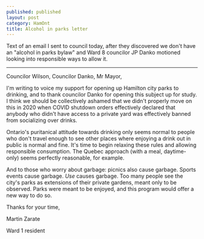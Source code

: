 ```yaml
---
published: published 
layout: post 
category: HamOnt
title: Alcohol in parks letter
---
```


Text of an email I sent to council today, after they discovered we don't have an "alcohol in parks bylaw" and Ward 8 councilor JP Danko motioned looking into responsible ways to allow it.

<!--excerpt-->

---

Councilor Wilson, Councilor Danko, Mr Mayor,

I'm writing to voice my support for opening up Hamilton city parks to drinking, and to thank councilor Danko for opening this subject up for study. I think we should be collectively ashamed that we didn't properly move on this in 2020 when COVID shutdown orders effectively declared that anybody who didn't have access to a private yard was effectively banned from socializing over drinks.

Ontario's puritanical attitude towards drinking only seems normal to people who don't travel enough to see other places where enjoying a drink out in public is normal and fine. It's time to begin relaxing these rules and allowing responsible consumption.  The Quebec approach (with a meal, daytime-only) seems perfectly reasonable, for example.

And to those who worry about garbage: picnics also cause garbage. Sports events cause garbage. *Use* causes garbage. Too many people see the city's parks as extensions of their private gardens, meant only to be observed. Parks were meant to be enjoyed, and this program would offer a new way to do so.

Thanks for your time,

Martin Zarate

Ward 1 resident